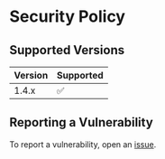 # Security Policy

## Supported Versions
| Version | Supported          |
| ------- | ------------------ |
| 1.4.x   | :white_check_mark: |

## Reporting a Vulnerability
To report a vulnerability, open an [issue](https://github.com/Airscripts/polyglot/issues/new/choose).
